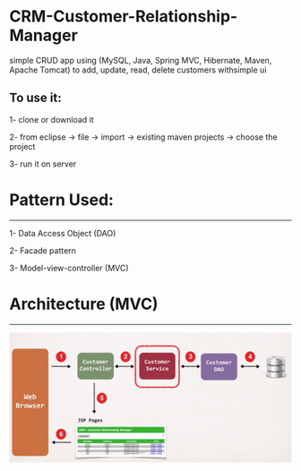 # CRM-Customer-Relationship-Manager

simple CRUD app using (MySQL, Java, Spring MVC, Hibernate, Maven, Apache Tomcat) to add, update, read, delete customers withsimple ui

To use it:
---------

1- clone or download it

2- from eclipse -> file -> import -> existing maven projects -> choose the project

3- run it on server

# Pattern Used:
--------------

1- Data Access Object (DAO)

2- Facade pattern

3- Model-view-controller (MVC)

# Architecture (MVC)
--------------------
![Architecture](https://github.com/amrMohamedFoad/CRM-Customer-Relationship-Manager/blob/master/Architecture.png
)

